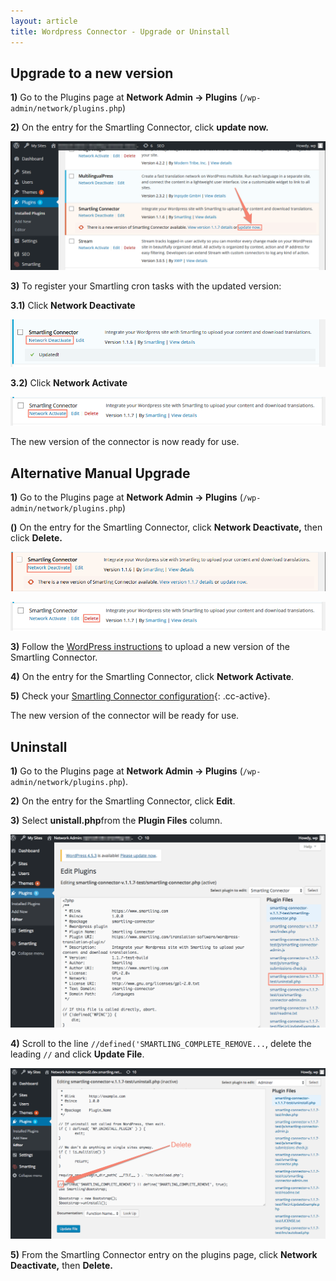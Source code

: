 ```yaml
---
layout: article
title: Wordpress Connector - Upgrade or Uninstall
---
```



## Upgrade to a new version

**1)** Go to the Plugins page at **Network Admin -&gt; Plugins** (`/wp-admin/network/plugins.php`)

**2)** On the entry for the Smartling Connector, click **update now.**

![](/uploads/versions/74m0zkd---x----1190-486x---.png)

**3)** To register your Smartling cron tasks with the updated version:

**3.1)** Click **Network Deactivate**

![](/uploads/versions/0moi9kv---x----986-148x---.png)

**3.2)** Click **Network Activate**

![](/uploads/versions/k48rv9y_png__1183-807_---x----966-89x---.png)

The new version of the connector is now ready for use.

## Alternative Manual Upgrade

**1)** Go to the Plugins page at **Network Admin -&gt; Plugins** (`/wp-admin/network/plugins.php`)

**()** On the entry for the Smartling Connector, click **Network Deactivate,** then click **Delete.**

![](/uploads/versions/74m0zkd-1---x----987-123x---.png)

![](/uploads/versions/k48rv9y_png__1183-807_-1---x----966-89x---.png)

**3)** Follow the [WordPress instructions](https://codex.wordpress.org/Managing_Plugins#Manual_Plugin_Installation) to upload a new version of the Smartling Connector.

**4)** On the entry for the Smartling Connector, click **Network Activate**.

**5)** Check your [Smartling Connector configuration](/knowledge-base/articles/wordpress-connector-install-and-configure/#configure-smartling-plugin){: .cc-active}.

The new version of the connector will be ready for use.

## Uninstall

**1)** Go to the Plugins page at&nbsp;**Network Admin -&gt; Plugins** (`/wp-admin/network/plugins.php`).

**2)**&nbsp;On the entry for the Smartling Connector, click **Edit**.

**3)** Select&nbsp;**unistall.php**from the **Plugin Files** column.

![](/uploads/versions/edit_plugins_-_network_admin__wpmod2_dev_smartling_net_sites_-_wordpress---x----1095-671x---.png)

**4)** Scroll to the line `//defined('SMARTLING_COMPLETE_REMOVE...`, delete the leading `//` and click **Update File**.

![](/uploads/versions/edit_plugins_-_network_admin__wpmod2_dev_smartling_net_sites_-_wordpress-1---x----1221-662x---.png)

**5)** From the Smartling Connector entry on the plugins page, click&nbsp;**Network Deactivate,** then&nbsp;**Delete.**